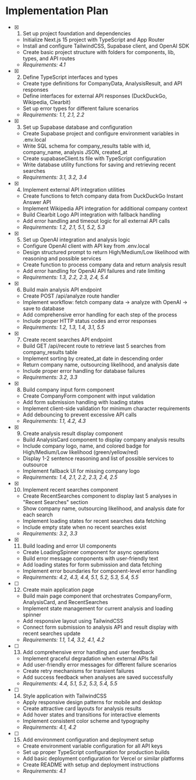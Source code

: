 # Implementation Plan

- [x] 1. Set up project foundation and dependencies

  - Initialize Next.js 15 project with TypeScript and App Router
  - Install and configure TailwindCSS, Supabase client, and OpenAI SDK
  - Create basic project structure with folders for components, lib, types, and API routes
  - _Requirements: 4.1_

- [x] 2. Define TypeScript interfaces and types

  - Create type definitions for CompanyData, AnalysisResult, and API responses
  - Define interfaces for external API responses (DuckDuckGo, Wikipedia, Clearbit)
  - Set up error types for different failure scenarios
  - _Requirements: 1.1, 2.1, 2.2_

- [x] 3. Set up Supabase database and configuration

  - Create Supabase project and configure environment variables in .env.local
  - Write SQL schema for company_results table with id, company_name, analysis JSON, created_at
  - Create supabaseClient.ts file with TypeScript configuration
  - Write database utility functions for saving and retrieving recent searches
  - _Requirements: 3.1, 3.2, 3.4_

- [x] 4. Implement external API integration utilities

  - Create functions to fetch company data from DuckDuckGo Instant Answer API
  - Implement Wikipedia API integration for additional company context
  - Build Clearbit Logo API integration with fallback handling
  - Add error handling and timeout logic for all external API calls
  - _Requirements: 1.2, 2.1, 5.1, 5.2, 5.3_

- [x] 5. Set up OpenAI integration and analysis logic

  - Configure OpenAI client with API key from .env.local
  - Design structured prompt to return High/Medium/Low likelihood with reasoning and possible services
  - Create function to process company data and return analysis result
  - Add error handling for OpenAI API failures and rate limiting
  - _Requirements: 1.3, 2.2, 2.3, 2.4, 5.4_

- [x] 6. Build main analysis API endpoint

  - Create POST /api/analyze route handler
  - Implement workflow: fetch company data → analyze with OpenAI → save to database
  - Add comprehensive error handling for each step of the process
  - Include proper HTTP status codes and error responses
  - _Requirements: 1.2, 1.3, 1.4, 3.1, 5.5_

- [x] 7. Create recent searches API endpoint

  - Build GET /api/recent route to retrieve last 5 searches from company_results table
  - Implement sorting by created_at date in descending order
  - Return company name, outsourcing likelihood, and analysis date
  - Include proper error handling for database failures
  - _Requirements: 3.2, 3.3_

- [x] 8. Build company input form component

  - Create CompanyForm component with input validation
  - Add form submission handling with loading states
  - Implement client-side validation for minimum character requirements
  - Add debouncing to prevent excessive API calls
  - _Requirements: 1.1, 4.2, 4.3_

- [x] 9. Create analysis result display component

  - Build AnalysisCard component to display company analysis results
  - Include company logo, name, and colored badge for High/Medium/Low likelihood (green/yellow/red)
  - Display 1-2 sentence reasoning and list of possible services to outsource
  - Implement fallback UI for missing company logo
  - _Requirements: 1.4, 2.1, 2.2, 2.3, 2.4, 2.5_

- [x] 10. Implement recent searches component

  - Create RecentSearches component to display last 5 analyses in "Recent Searches" section
  - Show company name, outsourcing likelihood, and analysis date for each search
  - Implement loading states for recent searches data fetching
  - Include empty state when no recent searches exist
  - _Requirements: 3.2, 3.3_

- [x] 11. Build loading and error UI components

  - Create LoadingSpinner component for async operations
  - Build error message components with user-friendly text
  - Add loading states for form submission and data fetching
  - Implement error boundaries for component-level error handling
  - _Requirements: 4.2, 4.3, 4.4, 5.1, 5.2, 5.3, 5.4, 5.5_

- [ ] 12. Create main application page

  - Build main page component that orchestrates CompanyForm, AnalysisCard, and RecentSearches
  - Implement state management for current analysis and loading spinner
  - Add responsive layout using TailwindCSS
  - Connect form submission to analysis API and result display with recent searches update
  - _Requirements: 1.1, 1.4, 3.2, 4.1, 4.2_

- [ ] 13. Add comprehensive error handling and user feedback

  - Implement graceful degradation when external APIs fail
  - Add user-friendly error messages for different failure scenarios
  - Create retry mechanisms for transient failures
  - Add success feedback when analyses are saved successfully
  - _Requirements: 4.4, 5.1, 5.2, 5.3, 5.4, 5.5_

- [ ] 14. Style application with TailwindCSS

  - Apply responsive design patterns for mobile and desktop
  - Create attractive card layouts for analysis results
  - Add hover states and transitions for interactive elements
  - Implement consistent color scheme and typography
  - _Requirements: 4.1, 4.2_

- [ ] 15. Add environment configuration and deployment setup
  - Create environment variable configuration for all API keys
  - Set up proper TypeScript configuration for production builds
  - Add basic deployment configuration for Vercel or similar platforms
  - Create README with setup and deployment instructions
  - _Requirements: 4.1_
